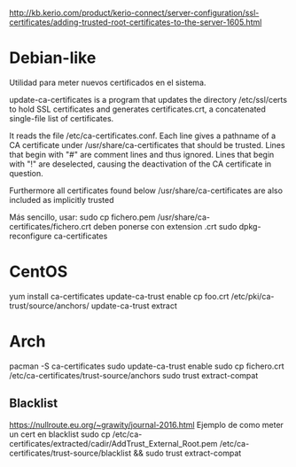 http://kb.kerio.com/product/kerio-connect/server-configuration/ssl-certificates/adding-trusted-root-certificates-to-the-server-1605.html

# Debian-like
Utilidad para meter nuevos certificados en el sistema.

update-ca-certificates is a program that updates the directory /etc/ssl/certs to hold SSL certificates and generates certificates.crt, a concatenated single-file list of certificates.

It reads the file /etc/ca-certificates.conf. Each line gives a pathname of a CA certificate under /usr/share/ca-certificates that should be trusted. Lines that begin with "#" are comment lines and thus ignored. Lines that begin with "!" are deselected, causing the deactivation of the CA certificate in question.

Furthermore all certificates found below /usr/share/ca-certificates are also included as implicitly trusted


Más sencillo, usar:
sudo cp fichero.pem /usr/share/ca-certificates/fichero.crt
  deben ponerse con extension .crt
sudo dpkg-reconfigure ca-certificates


# CentOS
yum install ca-certificates
update-ca-trust enable
cp foo.crt /etc/pki/ca-trust/source/anchors/
update-ca-trust extract


# Arch
pacman -S ca-certificates
sudo update-ca-trust enable
sudo cp fichero.crt /etc/ca-certificates/trust-source/anchors
sudo trust extract-compat


## Blacklist
https://nullroute.eu.org/~grawity/journal-2016.html
Ejemplo de como meter un cert en blacklist
sudo cp /etc/ca-certificates/extracted/cadir/AddTrust_External_Root.pem /etc/ca-certificates/trust-source/blacklist && sudo trust extract-compat
